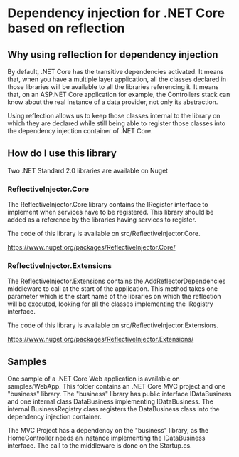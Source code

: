 # Dependency injection for .NET Core based on reflection

## Why using reflection for dependency injection

By default, .NET Core has the transitive dependencies activated. It means that, when you have a multiple layer application, all the classes declared in those libraries will be available to all the libraries referencing it. It means that, on an ASP.NET Core application for example, the Controllers stack can know about the real instance of a data provider, not only its abstraction.

Using reflection allows us to keep those classes internal to the library on which they are declared while still being able to register those classes into the dependency injection container of .NET Core.

## How do I use this library

Two .NET Standard 2.0 libraries are available on Nuget

### ReflectiveInjector.Core

The ReflectiveInjector.Core library contains the IRegister interface to implement when services have to be registered. This library should be added as a reference by the libraries having services to register.

The code of this library is available on src/ReflectiveInjector.Core.

https://www.nuget.org/packages/ReflectiveInjector.Core/

### ReflectiveInjector.Extensions

The ReflectiveInjector.Extensions contains the AddReflectorDependencies middleware to call at the start of the application. This method takes one parameter which is the start name of the libraries on which the reflection will be executed, looking for all the classes implementing the IRegistry interface.

The code of this library is available on src/ReflectiveInjector.Extensions.

https://www.nuget.org/packages/ReflectiveInjector.Extensions/ 

## Samples

One sample of a .NET Core Web application is available on samples/WebApp. This folder contains an .NET Core MVC project and one "business" library. The "business" library has public interface IDataBusiness and one internal class DataBusiness implementing IDataBusiness. The internal BusinessRegistry class registers the DataBusiness class into the dependency injection container.

The MVC Project has a dependency on the "business" library, as the HomeController needs an instance implementing the IDataBusiness interface. The call to the middleware is done on the Startup.cs.